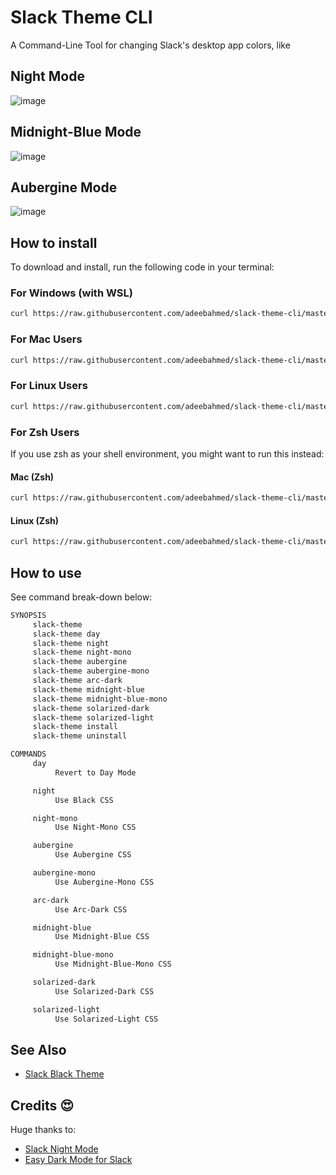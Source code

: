 # Slack Theme CLI

A Command-Line Tool for changing Slack's desktop app colors, like

## Night Mode

![image](https://user-images.githubusercontent.com/11996508/48413960-98fac400-e749-11e8-8151-327c6d60f6d0.png)

## Midnight-Blue Mode

![image](https://user-images.githubusercontent.com/11996508/48414135-19b9c000-e74a-11e8-8aea-7dd7df8dd885.png)

## Aubergine Mode

![image](https://user-images.githubusercontent.com/11996508/48414177-3ce46f80-e74a-11e8-98fb-2f0ce5d0a5f9.png)

## How to install

To download and install, run the following code in your terminal:

### For Windows (with WSL)

```sh
curl https://raw.githubusercontent.com/adeebahmed/slack-theme-cli/master/slack-theme -O && bash slack-theme install && . ~/.profile
```

### For Mac Users

```sh
curl https://raw.githubusercontent.com/adeebahmed/slack-theme-cli/master/slack-theme -O && bash slack-theme install && . ~/.bash_profile
```

### For Linux Users

```sh
curl https://raw.githubusercontent.com/adeebahmed/slack-theme-cli/master/slack-theme -O && sudo bash ./slack-theme install && SILENT="$(source ~/.profile)"
```

### For Zsh Users

If you use zsh as your shell environment, you might want to run this instead:

#### Mac (Zsh)

```sh
curl https://raw.githubusercontent.com/adeebahmed/slack-theme-cli/master/slack-theme -O && SLACK_THEME_SHELL_PROFILE=~/.zshrc bash slack-theme install && . ~/.zshrc
```

#### Linux (Zsh)

```sh
curl https://raw.githubusercontent.com/adeebahmed/slack-theme-cli/master/slack-theme -O && sudo SLACK_THEME_SHELL_PROFILE=~/.zshrc bash ./slack-theme install && SILENT="$(source ~/.zshrc)"
```

## How to use

See command break-down below:

```txt
SYNOPSIS
     slack-theme
     slack-theme day
     slack-theme night
     slack-theme night-mono
     slack-theme aubergine
     slack-theme aubergine-mono
     slack-theme arc-dark
     slack-theme midnight-blue
     slack-theme midnight-blue-mono
     slack-theme solarized-dark
     slack-theme solarized-light
     slack-theme install
     slack-theme uninstall

COMMANDS
     day
          Revert to Day Mode

     night
          Use Black CSS

     night-mono
          Use Night-Mono CSS

     aubergine
          Use Aubergine CSS

     aubergine-mono
          Use Aubergine-Mono CSS

     arc-dark
          Use Arc-Dark CSS

     midnight-blue
          Use Midnight-Blue CSS

     midnight-blue-mono
          Use Midnight-Blue-Mono CSS

     solarized-dark
          Use Solarized-Dark CSS

     solarized-light
          Use Solarized-Light CSS
```

## See Also

- [Slack Black Theme](https://github.com/widget-/slack-black-theme)

## Credits 😍

Huge thanks to:

- [Slack Night Mode](https://github.com/laCour/slack-night-mode)
- [Easy Dark Mode for Slack](https://dev.to/changoman/easy-dark-mode-for-slack-1mmn)
